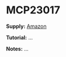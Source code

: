 # MCP23017

**Supply:** [Amazon](https://www.amazon.ca/gp/product/B017698W34/ref=ppx_od_dt_b_asin_title_s01?ie=UTF8&psc=1)

**Tutorial:** ...

**Notes:** ...
